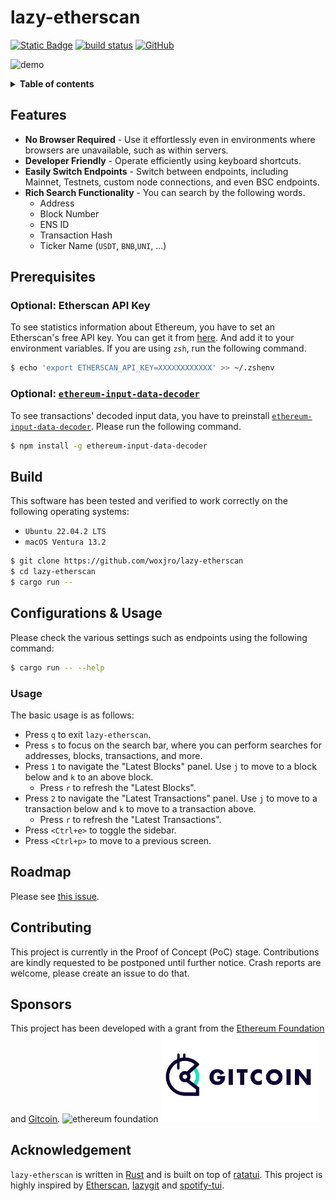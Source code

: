 # lazy-etherscan

<div align="left">
    <a href="https://github.com/woxjro/lazy-etherscan/"><img alt="Static Badge" src="https://img.shields.io/badge/github-woxjro%2Flazy-etherscan?style=for-the-badge&logo=github" height="20"></a>
    <a href="https://github.com/woxjro/lazy-etherscan/actions"><img alt="build status" src="https://img.shields.io/github/actions/workflow/status/woxjro/lazy-etherscan/rust.yml?style=for-the-badge" height="20"></a>
    <a href="https://github.com/woxjro/lazy-etherscan/blob/master/LICENSE"><img alt="GitHub" src="https://img.shields.io/github/license/woxjro/lazy-etherscan?style=for-the-badge" height="20"></a>
</div>

![demo](resources/screenshots/demo.gif)

<details>
 <summary><strong>Table of contents</strong></summary>
 <br/>

- [lazy-etherscan](#lazy-etherscan)
  - [Features](#features)
  - [Prerequisites](#prerequisites)
  - [Build](#build)
  - [Configurations & Usage](#configurations--usage)
  - [Roadmap](#roadmap)
  - [Contributing](#contributing)
  - [Sponsors](#sponsors)
  - [Acknowledgement](#acknowledgement)

<br/>
</details>

## Features
- **No Browser Required** - Use it effortlessly even in environments where browsers are unavailable, such as within servers.
- **Developer Friendly** - Operate efficiently using keyboard shortcuts.
- **Easily Switch Endpoints** - Switch between endpoints, including Mainnet, Testnets, custom node connections, and even BSC endpoints.
- **Rich Search Functionality** - You can search by the following words.
    - Address
    - Block Number
    - ENS ID
    - Transaction Hash
    - Ticker Name (`USDT`, `BNB`,`UNI`, ...)

## Prerequisites
### Optional: Etherscan API Key
To see statistics information about Ethereum, you have to set an Etherscan's free API key.
You can get it from [here](https://etherscan.io/apis).
And add it to your environment variables. If you are using `zsh`, run the following command.
```sh
$ echo 'export ETHERSCAN_API_KEY=XXXXXXXXXXXX' >> ~/.zshenv
```

### Optional: [`ethereum-input-data-decoder`](https://github.com/miguelmota/ethereum-input-data-decoder)
To see transactions' decoded input data, you have to preinstall [`ethereum-input-data-decoder`](https://github.com/miguelmota/ethereum-input-data-decoder). Please run the following command.
```sh
$ npm install -g ethereum-input-data-decoder
```

## Build
This software has been tested and verified to work correctly on the following operating systems:
- `Ubuntu 22.04.2 LTS`
- `macOS Ventura 13.2`

```sh
$ git clone https://github.com/woxjro/lazy-etherscan
$ cd lazy-etherscan
$ cargo run --
```

## Configurations & Usage
Please check the various settings such as endpoints using the following command:
```sh
$ cargo run -- --help
```

### Usage
The basic usage is as follows:
- Press `q` to exit `lazy-etherscan`.
- Press `s` to focus on the search bar, where you can perform searches for addresses, blocks, transactions, and more.
- Press `1` to navigate the "Latest Blocks" panel. Use `j` to move to a block below and `k` to an above block.
    - Press `r` to refresh the "Latest Blocks".
- Press `2` to navigate the "Latest Transactions" panel. Use `j` to move to a transaction below and `k` to move to a transaction above.
    - Press `r` to refresh the "Latest Transactions".
- Press `<Ctrl+e>` to toggle the sidebar.
- Press `<Ctrl+p>` to move to a previous screen.

## Roadmap
Please see [this issue](https://github.com/woxjro/lazy-etherscan/issues/1).

## Contributing
This project is currently in the Proof of Concept (PoC) stage.
Contributions are kindly requested to be postponed until further notice.
Crash reports are welcome, please create an issue to do that.

## Sponsors
This project has been developed with a grant from the [Ethereum Foundation](https://ethereum.org/en/foundation/) and [Gitcoin](https://www.gitcoin.co/).
![ethereum foundation](resources/ethereum_foundation.png)
<img src="resources/gitcoin.jpg" alt="gitcoin" width="50%"/>

## Acknowledgement
`lazy-etherscan` is written in [Rust](https://www.rust-lang.org/) and is built on top of [ratatui](https://github.com/ratatui-org/ratatui).
This project is highly inspired by [Etherscan](https://etherscan.io/), [lazygit](https://github.com/jesseduffield/lazygit) and [spotify-tui](https://github.com/Rigellute/spotify-tui).

